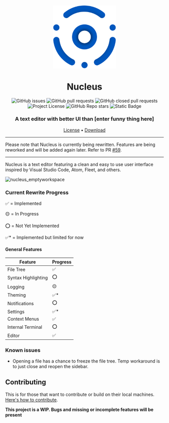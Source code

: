 <p align="center">
  <img width="200" src="./public/assets/images/Icon(1).png" alt="The nucleus icon" /><br>
</p>

<h1 align="center">
Nucleus
</h1>

<p align="center">
  <img alt="GitHub issues" src="https://img.shields.io/github/issues/mellobacon/Nucleus?style=for-the-badge">
  <img alt="GitHub pull requests" src="https://img.shields.io/github/issues-pr/mellobacon/Nucleus?style=for-the-badge">
  <img alt="GitHub closed pull requests" src="https://img.shields.io/github/issues-pr-closed-raw/mellobacon/Nucleus?style=for-the-badge">
  <img alt="Project License" src="https://img.shields.io/github/license/mellobacon/Nucleus?style=for-the-badge">
  <img alt="GitHub Repo stars" src="https://img.shields.io/github/stars/mellobacon/Nucleus?style=for-the-badge">
  <img alt="Static Badge" src="https://img.shields.io/badge/Hacktoberfest-Participating-brightgreen?style=for-the-badge">
</p>

<h3 align="center">
A text editor with better UI than [enter funny thing here]
</h3>

<p align="center">
  <a href="https://github.com/mellobacon/Nucleus/blob/d704ed7892344480fb6fcd3c94ef534f52cadc31/LICENSE">License</a> •
  <a href="https://github.com/mellobacon/Nucleus/releases">Download</a>
</p>

___

Please note that Nucleus is currently being rewritten. Features are being reworked and will be added again later. Refer to PR [#59](https://github.com/mellobacon/Nucleus/pull/59).
___

Nucleus is a text editor featuring a clean and easy to use user interface inspired by Visual Studio Code, Atom, Fleet, and others.

<img width="600" alt="nucleus_emptyworkspace" src="https://github.com/mellobacon/Nucleus/assets/42365887/b66b6f69-218f-4aab-8ae2-d2c4c1b87203">

### Current Rewrite Progress

✅ = Implemented

🟡 = In Progress

⭕ = Not Yet Implemented

✅* = Implemented but limited for now

#### General Features

| Feature             | Progress |
|---------------------|----------|
| File Tree           | ✅        |
| Syntax Highlighting | ⭕        |
| Logging             | 🟡        |
| Theming             | ✅*       |
| Notifications       | ⭕        |
| Settings            | ✅*        |
| Context Menus       | ✅        |
| Internal Terminal   | ⭕        |
| Editor              | ✅        |


### Known issues

- Opening a file has a chance to freeze the file tree. Temp workaround is to just close and reopen the sidebar.

## Contributing

This is for those that want to contribute or build on their local machines. [Here's how to contribute](https://github.com/mellobacon/Nucleus/blob/master/CONTRIBUTING.md).

**This project is a WIP. Bugs and missing or incomplete features will be present**
